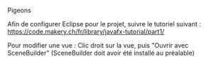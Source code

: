 Pigeons

Afin de configurer Eclipse pour le projet, suivre le tutoriel suivant : 
https://code.makery.ch/fr/library/javafx-tutorial/part1/

Pour modifier une vue :
Clic droit sur la vue, puis "Ouvrir avec SceneBuilder"
(SceneBuilder doit avoir été installé au préalable)


